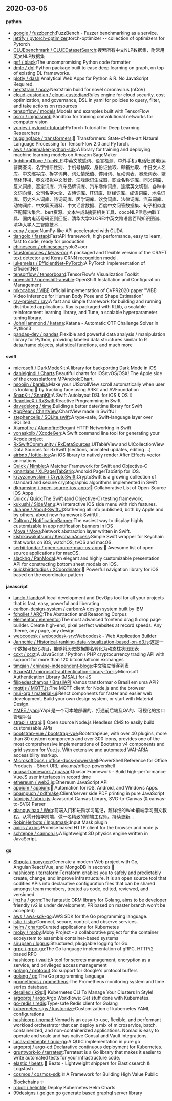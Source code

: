 ## 2020-03-05

#### python
* [google / fuzzbench](https://github.com/google/fuzzbench):FuzzBench - Fuzzer benchmarking as a service.
* [jettify / pytorch-optimizer](https://github.com/jettify/pytorch-optimizer):torch-optimizer -- collection of optimizers for Pytorch
* [CLUEbenchmark / CLUEDatasetSearch](https://github.com/CLUEbenchmark/CLUEDatasetSearch):搜索所有中文NLP数据集，附常用英文NLP数据集
* [psf / black](https://github.com/psf/black):The uncompromising Python code formatter
* [dmlc / dgl](https://github.com/dmlc/dgl):Python package built to ease deep learning on graph, on top of existing DL frameworks.
* [plotly / dash](https://github.com/plotly/dash):Analytical Web Apps for Python & R. No JavaScript Required.
* [nextstrain / ncov](https://github.com/nextstrain/ncov):Nextstrain build for novel coronavirus (nCoV)
* [cloud-custodian / cloud-custodian](https://github.com/cloud-custodian/cloud-custodian):Rules engine for cloud security, cost optimization, and governance, DSL in yaml for policies to query, filter, and take actions on resources
* [tensorflow / models](https://github.com/tensorflow/models):Models and examples built with TensorFlow
* [osmr / imgclsmob](https://github.com/osmr/imgclsmob):Sandbox for training convolutional networks for computer vision
* [yunjey / pytorch-tutorial](https://github.com/yunjey/pytorch-tutorial):PyTorch Tutorial for Deep Learning Researchers
* [huggingface / transformers](https://github.com/huggingface/transformers):🤗
Transformers: State-of-the-art Natural Language Processing for TensorFlow 2.0 and PyTorch.
* [aws / sagemaker-python-sdk](https://github.com/aws/sagemaker-python-sdk):A library for training and deploying machine learning models on Amazon SageMaker
* [fighting41love / funNLP](https://github.com/fighting41love/funNLP):中英文敏感词、语言检测、中外手机/电话归属地/运营商查询、名字推断性别、手机号抽取、身份证抽取、邮箱抽取、中日文人名库、中文缩写库、拆字词典、词汇情感值、停用词、反动词表、暴恐词表、繁简体转换、英文模拟中文发音、汪峰歌词生成器、职业名称词库、同义词库、反义词库、否定词库、汽车品牌词库、汽车零件词库、连续英文切割、各种中文词向量、公司名字大全、古诗词库、IT词库、财经词库、成语词库、地名词库、历史名人词库、诗词词库、医学词库、饮食词库、法律词库、汽车词库、动物词库、中文聊天语料、中文谣言数据、百度中文问答数据集、句子相似度匹配算法集合、bert资源、文本生成&摘要相关工具、cocoNLP信息抽取工具、国内电话号码正则匹配、清华大学XLORE:中英文跨语言百科知识图谱、清华大学人工智能技术…
* [cupy / cupy](https://github.com/cupy/cupy):NumPy-like API accelerated with CUDA
* [tiangolo / fastapi](https://github.com/tiangolo/fastapi):FastAPI framework, high performance, easy to learn, fast to code, ready for production
* [chineseocr / chineseocr](https://github.com/chineseocr/chineseocr):yolo3+ocr
* [faustomorales / keras-ocr](https://github.com/faustomorales/keras-ocr):A packaged and flexible version of the CRAFT text detector and Keras CRNN recognition model.
* [lukemelas / EfficientNet-PyTorch](https://github.com/lukemelas/EfficientNet-PyTorch):A PyTorch implementation of EfficientNet
* [tensorflow / tensorboard](https://github.com/tensorflow/tensorboard):TensorFlow's Visualization Toolkit
* [openshift / openshift-ansible](https://github.com/openshift/openshift-ansible):OpenShift Installation and Configuration Management
* [mkocabas / VIBE](https://github.com/mkocabas/VIBE):Official implementation of CVPR2020 paper "VIBE: Video Inference for Human Body Pose and Shape Estimation"
* [ray-project / ray](https://github.com/ray-project/ray):A fast and simple framework for building and running distributed applications. Ray is packaged with RLlib, a scalable reinforcement learning library, and Tune, a scalable hyperparameter tuning library.
* [JohnHammond / katana](https://github.com/JohnHammond/katana):Katana - Automatic CTF Challenge Solver in Python3
* [pandas-dev / pandas](https://github.com/pandas-dev/pandas):Flexible and powerful data analysis / manipulation library for Python, providing labeled data structures similar to R data.frame objects, statistical functions, and much more

#### swift
* [microsoft / DarkModeKit](https://github.com/microsoft/DarkModeKit):A library for backporting Dark Mode in iOS
* [danielgindi / Charts](https://github.com/danielgindi/Charts):Beautiful charts for iOS/tvOS/OSX! The Apple side of the crossplatform MPAndroidChart.
* [nsoojin / baraba](https://github.com/nsoojin/baraba):Make your UIScrollView scroll automatically when user is looking
👀
by tracking face using ARKit and AVFoundation
* [SnapKit / SnapKit](https://github.com/SnapKit/SnapKit):A Swift Autolayout DSL for iOS & OS X
* [ReactiveX / RxSwift](https://github.com/ReactiveX/RxSwift):Reactive Programming in Swift
* [davedelong / time](https://github.com/davedelong/time):Building a better date/time library for Swift
* [AppPear / ChartView](https://github.com/AppPear/ChartView):ChartView made in SwiftUI
* [stephencelis / SQLite.swift](https://github.com/stephencelis/SQLite.swift):A type-safe, Swift-language layer over SQLite3.
* [Alamofire / Alamofire](https://github.com/Alamofire/Alamofire):Elegant HTTP Networking in Swift
* [yonaskolb / XcodeGen](https://github.com/yonaskolb/XcodeGen):A Swift command line tool for generating your Xcode project
* [RxSwiftCommunity / RxDataSources](https://github.com/RxSwiftCommunity/RxDataSources):UITableView and UICollectionView Data Sources for RxSwift (sections, animated updates, editing ...)
* [airbnb / lottie-ios](https://github.com/airbnb/lottie-ios):An iOS library to natively render After Effects vector animations
* [Quick / Nimble](https://github.com/Quick/Nimble):A Matcher Framework for Swift and Objective-C
* [xmartlabs / XLPagerTabStrip](https://github.com/xmartlabs/XLPagerTabStrip):Android PagerTabStrip for iOS.
* [krzyzanowskim / CryptoSwift](https://github.com/krzyzanowskim/CryptoSwift):CryptoSwift is a growing collection of standard and secure cryptographic algorithms implemented in Swift
* [dkhamsing / open-source-ios-apps](https://github.com/dkhamsing/open-source-ios-apps):📱
Collaborative List of Open-Source iOS Apps
* [Quick / Quick](https://github.com/Quick/Quick):The Swift (and Objective-C) testing framework.
* [kukushi / SideMenu](https://github.com/kukushi/SideMenu):An interactive iOS side menu with rich features.
* [Juanpe / About-SwiftUI](https://github.com/Juanpe/About-SwiftUI):Gathering all info published, both by Apple and by others, about new framework SwiftUI.
* [Daltron / NotificationBanner](https://github.com/Daltron/NotificationBanner):The easiest way to display highly customizable in app notification banners in iOS
* [Moya / Moya](https://github.com/Moya/Moya):Network abstraction layer written in Swift.
* [kishikawakatsumi / KeychainAccess](https://github.com/kishikawakatsumi/KeychainAccess):Simple Swift wrapper for Keychain that works on iOS, watchOS, tvOS and macOS.
* [serhii-londar / open-source-mac-os-apps](https://github.com/serhii-londar/open-source-mac-os-apps):🚀
Awesome list of open source applications for macOS.
* [slackhq / PanModal](https://github.com/slackhq/PanModal):An elegant and highly customizable presentation API for constructing bottom sheet modals on iOS.
* [quickbirdstudios / XCoordinator](https://github.com/quickbirdstudios/XCoordinator):🎌
Powerful navigation library for iOS based on the coordinator pattern

#### javascript
* [lando / lando](https://github.com/lando/lando):A local development and DevOps tool for all your projects that is fast, easy, powerful and liberating
* [carbon-design-system / carbon](https://github.com/carbon-design-system/carbon):A design system built by IBM
* [fchollet / ARC](https://github.com/fchollet/ARC):The Abstraction and Reasoning Corpus
* [elementor / elementor](https://github.com/elementor/elementor):The most advanced frontend drag & drop page builder. Create high-end, pixel perfect websites at record speeds. Any theme, any page, any design.
* [webcodesk / webcodesk-srv](https://github.com/webcodesk/webcodesk-srv):Webcodesk - Web Application Builder
* [Jannchie / Historical-ranking-data-visualization-based-on-d3.js](https://github.com/Jannchie/Historical-ranking-data-visualization-based-on-d3.js):这是一个数据可视化项目，能够将历史数据排名转化为动态柱状图图表
* [ccxt / ccxt](https://github.com/ccxt/ccxt):A JavaScript / Python / PHP cryptocurrency trading API with support for more than 120 bitcoin/altcoin exchanges
* [timqian / chinese-independent-blogs](https://github.com/timqian/chinese-independent-blogs):中文独立博客列表
* [AzureAD / microsoft-authentication-library-for-js](https://github.com/AzureAD/microsoft-authentication-library-for-js):Microsoft Authentication Library (MSAL) for JS
* [filipedeschamps / BrasilAPI](https://github.com/filipedeschamps/BrasilAPI):Vamos transformar o Brasil em uma API?
* [mqttjs / MQTT.js](https://github.com/mqttjs/MQTT.js):The MQTT client for Node.js and the browser
* [mui-org / material-ui](https://github.com/mui-org/material-ui):React components for faster and easier web development. Build your own design system, or start with Material Design.
* [YMFE / yapi](https://github.com/YMFE/yapi):YApi 是一个可本地部署的、打通前后端及QA的、可视化的接口管理平台
* [strapi / strapi](https://github.com/strapi/strapi):🚀
Open source Node.js Headless CMS to easily build customisable APIs
* [bootstrap-vue / bootstrap-vue](https://github.com/bootstrap-vue/bootstrap-vue):BootstrapVue, with over 40 plugins, more than 80 custom components and over 300 icons, provides one of the most comprehensive implementations of Bootstrap v4 components and grid system for Vue.js. With extensive and automated WAI-ARIA accessibility markup.
* [MicrosoftDocs / office-docs-powershell](https://github.com/MicrosoftDocs/office-docs-powershell):PowerShell Reference for Office Products - Short URL: aka.ms/office-powershell
* [quasarframework / quasar](https://github.com/quasarframework/quasar):Quasar Framework - Build high-performance VueJS user interfaces in record time
* [ethereum / web3.js](https://github.com/ethereum/web3.js):Ethereum JavaScript API
* [appium / appium](https://github.com/appium/appium):📱
Automation for iOS, Android, and Windows Apps.
* [bpampuch / pdfmake](https://github.com/bpampuch/pdfmake):Client/server side PDF printing in pure JavaScript
* [fabricjs / fabric.js](https://github.com/fabricjs/fabric.js):Javascript Canvas Library, SVG-to-Canvas (& canvas-to-SVG) Parser
* [qianguyihao / Web](https://github.com/qianguyihao/Web):前端入门和进阶学习笔记，超详细的Web前端学习图文教程。从零开始学前端，做一名精致的前端工程师。持续更新...
* [RobinHerbots / Inputmask](https://github.com/RobinHerbots/Inputmask):Input Mask plugin
* [axios / axios](https://github.com/axios/axios):Promise based HTTP client for the browser and node.js
* [schteppe / cannon.js](https://github.com/schteppe/cannon.js):A lightweight 3D physics engine written in JavaScript.

#### go
* [Shpota / goxygen](https://github.com/Shpota/goxygen):Generate a modern Web project with Go, Angular/React/Vue, and MongoDB in seconds
🚀
* [hashicorp / terraform](https://github.com/hashicorp/terraform):Terraform enables you to safely and predictably create, change, and improve infrastructure. It is an open source tool that codifies APIs into declarative configuration files that can be shared amongst team members, treated as code, edited, reviewed, and versioned.
* [jinzhu / gorm](https://github.com/jinzhu/gorm):The fantastic ORM library for Golang, aims to be developer friendly (v2 is under development, PR based on master branch won't be accepted)
* [aws / aws-sdk-go](https://github.com/aws/aws-sdk-go):AWS SDK for the Go programming language.
* [istio / istio](https://github.com/istio/istio):Connect, secure, control, and observe services.
* [helm / charts](https://github.com/helm/charts):Curated applications for Kubernetes
* [moby / moby](https://github.com/moby/moby):Moby Project - a collaborative project for the container ecosystem to assemble container-based systems
* [sirupsen / logrus](https://github.com/sirupsen/logrus):Structured, pluggable logging for Go.
* [grpc / grpc-go](https://github.com/grpc/grpc-go):The Go language implementation of gRPC. HTTP/2 based RPC
* [hashicorp / vault](https://github.com/hashicorp/vault):A tool for secrets management, encryption as a service, and privileged access management
* [golang / protobuf](https://github.com/golang/protobuf):Go support for Google's protocol buffers
* [golang / go](https://github.com/golang/go):The Go programming language
* [prometheus / prometheus](https://github.com/prometheus/prometheus):The Prometheus monitoring system and time series database.
* [derailed / k9s](https://github.com/derailed/k9s):🐶
Kubernetes CLI To Manage Your Clusters In Style!
* [argoproj / argo](https://github.com/argoproj/argo):Argo Workflows: Get stuff done with Kubernetes.
* [go-redis / redis](https://github.com/go-redis/redis):Type-safe Redis client for Golang
* [kubernetes-sigs / kustomize](https://github.com/kubernetes-sigs/kustomize):Customization of kubernetes YAML configurations
* [hashicorp / nomad](https://github.com/hashicorp/nomad):Nomad is an easy-to-use, flexible, and performant workload orchestrator that can deploy a mix of microservice, batch, containerized, and non-containerized applications. Nomad is easy to operate and scale and has native Consul and Vault integrations.
* [lucas-clemente / quic-go](https://github.com/lucas-clemente/quic-go):A QUIC implementation in pure go
* [argoproj / argo-cd](https://github.com/argoproj/argo-cd):Declarative continuous deployment for Kubernetes.
* [gruntwork-io / terratest](https://github.com/gruntwork-io/terratest):Terratest is a Go library that makes it easier to write automated tests for your infrastructure code.
* [elastic / beats](https://github.com/elastic/beats):🐠
Beats - Lightweight shippers for Elasticsearch & Logstash
* [cosmos / cosmos-sdk](https://github.com/cosmos/cosmos-sdk):⛓
A Framework for Building High Value Public Blockchains
✨
* [roboll / helmfile](https://github.com/roboll/helmfile):Deploy Kubernetes Helm Charts
* [99designs / gqlgen](https://github.com/99designs/gqlgen):go generate based graphql server library
